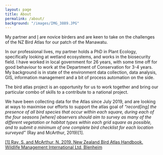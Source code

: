 ```yaml
---
layout: page
title: About
permalink: /about/
background: "/images/IMG_3889.JPG"
---
```


My partner and [I](https://ebird.org/atlasnz/profile/MTQwMDcyNQ "About me") are novice birders and are keen to take on the challenges of the NZ Bird Atlas for our patch of the Manawatu.    

In our professional lives, my partner holds a PhD in Plant Ecology, specifically looking at wetland ecosystems, and works in the biosecurity field. I have worked in local government for 26 years, with some time off for good behaviour to work at the Department of Conservation for 3-4 years. My background is in state of the environment data collection, data analysis, GIS, information management and a bit of process automation on the side.

The bird atlas project is an opportunity for us to work together and bring our particular combo of skills to a contribute to a national project.

We have been collecting data for the Atlas since July 2019, and are looking at ways to maximise our efforts to support the atlas goal of *“record[ing] the presence of all bird species that occur within each square, during each of the four seasons [where] observers should aim to survey as many of the different vegetation or habitat types within each grid square as possible, and to submit a minimum of one complete bird checklist for each location surveyed”* (Ray and McArthur, 2019)[1].


[[1] Ray, S. and McArthur, N. 2019. New Zealand Bird Atlas Handbook. Wildlife Management International Ltd, Blenheim](https://birdatlas.co.nz/assets/0ee293e775/New-Zealand-Bird-Atlas-Handbook-version-1.pdf "PDF Handbook")

